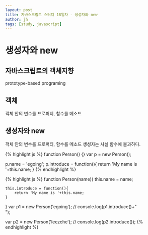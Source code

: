 ```yaml
---
layout: post
title: 자바스크립트 스터디 18일차 - 생성자와 new
author: jh
tags: [study, javascript]
---
```

# 생성자와 new
## 자바스크립트의 객체지향
prototype-based programing


## 객체
객체 안의 변수를 프로퍼티, 함수를 메소드

## 생성자와 new
객체 안의 변수를 프로퍼티, 함수를 메소드
생성자는 사실 함수에 불과하다.

{% highlight js %}
function Person() {}
var p = new Person();

p.name = 'egoing';
p.introduce = function(){
    return 'My name is '+this.name; 
}
{% endhighlight %}

{% highlight js %}
function Person(name){
    this.name = name;

    this.introduce = function(){
        return 'My name is '+this.name; 
    }   
}
var p1 = new Person('egoing');
// console.log(p1.introduce()+"<br />");
 
 var p2 = new Person('leezche');
 // console.log(p2.introduce());
{% endhighlight %}
